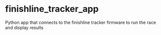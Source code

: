 # finishline_tracker_app
Python app that connects to the finishline tracker firmware to run the race and display results
